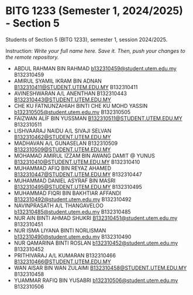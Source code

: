 # BITG 1233 (Semester 1, 2024/2025) - Section 5
Students of Section 5 (BITG 1233), semester 1, session 2024/2025.

Instruction: _Write your full name here. Save it. Then, push your changes to the remote repository._ 

- ABDUL RAHMAN BIN RAHMAD b132310459@student.utem.edu.my B132310459
- AMIRUL SYAMIL IKRAM BIN ADNAN B132310411@STUDENT.UTEM.EDU.MY B132310411
- AVINESHWARAN A/L ANENTHAN B132310443 B132310443@STUDENT.UTEM.EDU.MY
- CHE KU FATNUNZAHIAH BINTI CHE KU MOHD YASSIN b132310505@student.utem.edu.my B132310505
- FAIZWAN ALIF BIN YUSSMAN B132310511@STUDENT.UTEM.EDU.MY B132310511
- LISHVAARAJ NAIDU A/L SIVAJI SELVAN B132310462@STUDENT.UTEM.EDU.MY
- MADHAVAN A/L GUNASELAN B132310509 B132310509@STUDENT.UTEM.EDU.MY
- MOHAMAD AMIRUL IZZAM BIN AWANG DAMIT @ YUNUS B132310410@STUDENT.UTEM.EDU.MY B132310410 
- MUHAMMAD AFIQ BIN REYAZ AHAMED B132310447@STUDENT.UTEM.EDU.MY B132310447
- MUHAMMAD DANIEL ASYRAF BIN MASRI B132310495@STUDENT.UTEM.EDU.MY B132310495
- MUHAMMAD FIQRI BIN BAKHTIAR AFFANDI B132310492@student.utem.edu.my B132310492
- NAVINPRASATH A/L THANGAVELOO b132310485@student.utem.edu.my B132310485
- NUR AIN BINTI AHMAD SHUKRI B132310451@student.utem.edu.my B132310451
- NUR ISMA LIYANA BINTI NORLISMAN b132310490@student.utem.edu.my B132310490
- NUR QAMARINA BINTI ROSLAN b132310452@student.utem.edu.my B132310452
- PRITHIVARAJ A/L KUMARAN B132310466 B132310466@STUDENT.UTEM.EDU.MY
- WAN AISAR BIN WAN ZULAIMI B132310458@STUDENT.UTEM.EDU.MY B132310458
- YUAMMAR RAFIQ BIN YUSABRI b132310506@student.utem.edu.my B132310506 